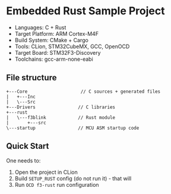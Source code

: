 Embedded Rust Sample Project
====

* Languages: C + Rust
* Target Platform: ARM Cortex-M4F
* Build System: CMake + Cargo
* Tools: CLion, STM32CubeMX, GCC, OpenOCD
* Target Board: STM32F3-Discovery
* Toolchains: gcc-arm-none-eabi

File structure
---
```
+---Core                    // C sources + generated files
|   +---Inc
|   \---Src
+---Drivers                // C libraries
+---rust
|   \---f3blink            // Rust module
|       +---src
\---startup                // MCU ASM startup code
```

Quick Start
---
One needs to:
 1. Open the project in CLion
 2. Build `SETUP_RUST` config (do not run it) - that will
 3. Run `OCD f3-rust` run configuration
